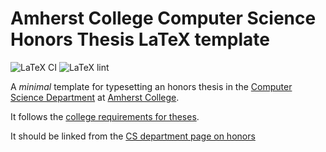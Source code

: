 # Amherst College Computer Science Honors Thesis LaTeX template

![LaTeX
CI](https://github.com/acdmammoths/accsthesis/actions/workflows/LaTeXCI.yml/badge.svg)
![LaTeX lint](https://github.com/acdmammoths/accsthesis/actions/workflows/LaTeXLint.yml/badge.svg)

A *minimal* template for typesetting an honors thesis in the [Computer Science
Department](https://cs.amherst.edu) at [Amherst
College](https://www.amherst.edu).

It follows the [college requirements for
theses](https://www.amherst.edu/academiclife/registrar/for-students/thesis_guide).

It should be linked from the [CS department page on
honors](https://www.amherst.edu/academiclife/departments/computer_science/major/honors)
